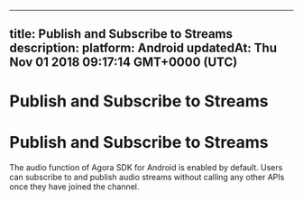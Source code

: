 
---
title: Publish and Subscribe to Streams
description: 
platform: Android
updatedAt: Thu Nov 01 2018 09:17:14 GMT+0000 (UTC)
---
# Publish and Subscribe to Streams
# Publish and Subscribe to Streams
The audio function of Agora SDK for Android is enabled by default. Users can subscribe to and publish audio streams without calling any other APIs once they have joined the channel.

